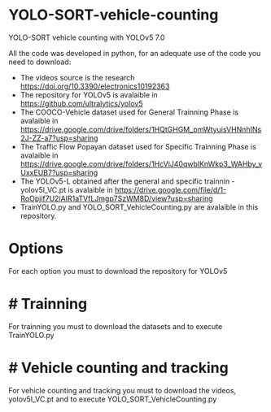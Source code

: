 # YOLO-SORT-vehicle-counting
YOLO-SORT vehicle counting with YOLOv5 7.0

All the code was developed in python, for an adequate use of the code you need to download:

- The videos source is the research https://doi.org/10.3390/electronics10192363
- The repository for YOLOv5 is avalaible in https://github.com/ultralytics/yolov5
- The COOCO-Vehicle dataset used for General Trainning Phase is avalaible in https://drive.google.com/drive/folders/1HQtGHGM_pmWtyuisVHNnhINs2J-ZZ-a7?usp=sharing
- The Traffic Flow Popayan dataset used for Specific Trainning Phase is avalaible in https://drive.google.com/drive/folders/1HcViJ40qwblKnWkp3_WAHby_vUxxEUB7?usp=sharing
- The YOLOv5-L obtained after the general and specific trainnin - yolov5l_VC.pt is avalaible in https://drive.google.com/file/d/1-RoOpjif7U2iAIR1aTVfLJmgp7SzWM8D/view?usp=sharing
- TrainYOLO.py and YOLO_SORT_VehicleCounting.py are avalaible in this repository.

# Options
For each option you must to download the repository for YOLOv5
# # Trainning
For trainning you must to download the datasets and to execute TrainYOLO.py 

# # Vehicle counting and tracking
For vehicle counting and tracking you must to download the videos, yolov5l_VC.pt and to execute YOLO_SORT_VehicleCounting.py

